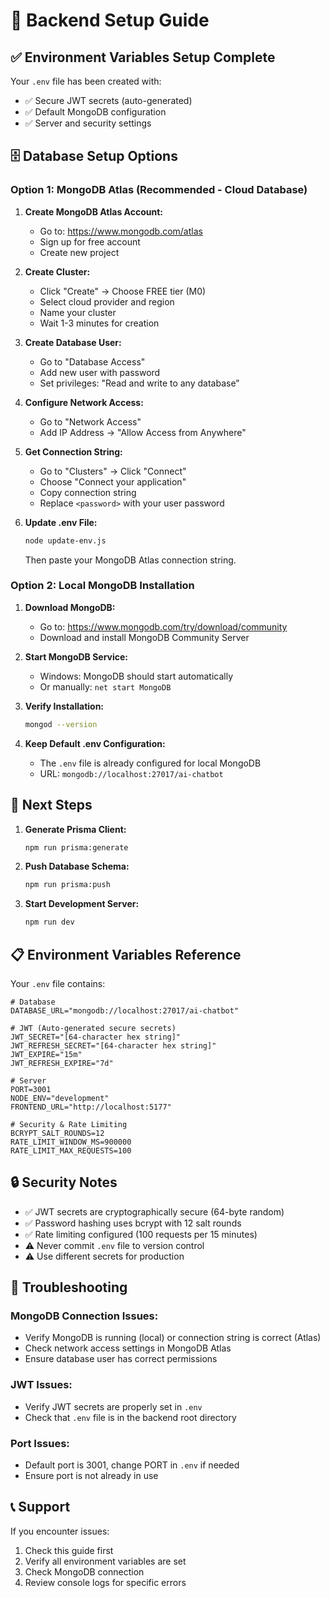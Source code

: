 # 🚀 Backend Setup Guide

## ✅ Environment Variables Setup Complete

Your `.env` file has been created with:

-   ✅ Secure JWT secrets (auto-generated)
-   ✅ Default MongoDB configuration
-   ✅ Server and security settings

## 🗄️ Database Setup Options

### Option 1: MongoDB Atlas (Recommended - Cloud Database)

1. **Create MongoDB Atlas Account:**

    - Go to: https://www.mongodb.com/atlas
    - Sign up for free account
    - Create new project

2. **Create Cluster:**

    - Click "Create" → Choose FREE tier (M0)
    - Select cloud provider and region
    - Name your cluster
    - Wait 1-3 minutes for creation

3. **Create Database User:**

    - Go to "Database Access"
    - Add new user with password
    - Set privileges: "Read and write to any database"

4. **Configure Network Access:**

    - Go to "Network Access"
    - Add IP Address → "Allow Access from Anywhere"

5. **Get Connection String:**

    - Go to "Clusters" → Click "Connect"
    - Choose "Connect your application"
    - Copy connection string
    - Replace `<password>` with your user password

6. **Update .env File:**
    ```bash
    node update-env.js
    ```
    Then paste your MongoDB Atlas connection string.

### Option 2: Local MongoDB Installation

1. **Download MongoDB:**

    - Go to: https://www.mongodb.com/try/download/community
    - Download and install MongoDB Community Server

2. **Start MongoDB Service:**

    - Windows: MongoDB should start automatically
    - Or manually: `net start MongoDB`

3. **Verify Installation:**

    ```bash
    mongod --version
    ```

4. **Keep Default .env Configuration:**
    - The `.env` file is already configured for local MongoDB
    - URL: `mongodb://localhost:27017/ai-chatbot`

## 🔧 Next Steps

1. **Generate Prisma Client:**

    ```bash
    npm run prisma:generate
    ```

2. **Push Database Schema:**

    ```bash
    npm run prisma:push
    ```

3. **Start Development Server:**
    ```bash
    npm run dev
    ```

## 📋 Environment Variables Reference

Your `.env` file contains:

```env
# Database
DATABASE_URL="mongodb://localhost:27017/ai-chatbot"

# JWT (Auto-generated secure secrets)
JWT_SECRET="[64-character hex string]"
JWT_REFRESH_SECRET="[64-character hex string]"
JWT_EXPIRE="15m"
JWT_REFRESH_EXPIRE="7d"

# Server
PORT=3001
NODE_ENV="development"
FRONTEND_URL="http://localhost:5177"

# Security & Rate Limiting
BCRYPT_SALT_ROUNDS=12
RATE_LIMIT_WINDOW_MS=900000
RATE_LIMIT_MAX_REQUESTS=100
```

## 🔒 Security Notes

-   ✅ JWT secrets are cryptographically secure (64-byte random)
-   ✅ Password hashing uses bcrypt with 12 salt rounds
-   ✅ Rate limiting configured (100 requests per 15 minutes)
-   ⚠️ Never commit `.env` file to version control
-   ⚠️ Use different secrets for production

## 🐛 Troubleshooting

### MongoDB Connection Issues:

-   Verify MongoDB is running (local) or connection string is correct (Atlas)
-   Check network access settings in MongoDB Atlas
-   Ensure database user has correct permissions

### JWT Issues:

-   Verify JWT secrets are properly set in `.env`
-   Check that `.env` file is in the backend root directory

### Port Issues:

-   Default port is 3001, change PORT in `.env` if needed
-   Ensure port is not already in use

## 📞 Support

If you encounter issues:

1. Check this guide first
2. Verify all environment variables are set
3. Check MongoDB connection
4. Review console logs for specific errors
